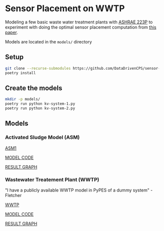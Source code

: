# Sensor Placement on WWTP

Modeling a few basic waste water treatment plants with [ASHRAE 223P](https://open223.info) to experiment with doing the optimal sensor placement computation from [this paper](https://doi.org/10.1016/j.watres.2016.05.068).

Models are located in the `models/` directory

## Setup

```bash
git clone --recurse-submodules https://github.com/DataDrivenCPS/sensor-placement-223p
poetry install
```

## Create the models

```bash
mkdir -p models/
poetry run python kv-system-1.py
poetry run python kv-system-2.py
```

## Models

### Activated Sludge Model (ASM)
[ASM1](https://watertap.readthedocs.io/en/latest/technical_reference/flowsheets/ASM1.html)

[MODEL CODE](./ASM.py)

[RESULT GRAPH](./models/asm.png)

### Wastewater Treatement Plant (WWTP)
"I have a publicly available WWTP model in PyPES of a dummy system" -Fletcher

[WWTP](https://github.com/we3lab/pype-schema/blob/main/pype_schema/data/sample.json)

[MODEL CODE](WWTP.py)

[RESULT GRAPH](./models/wwtp.png)
